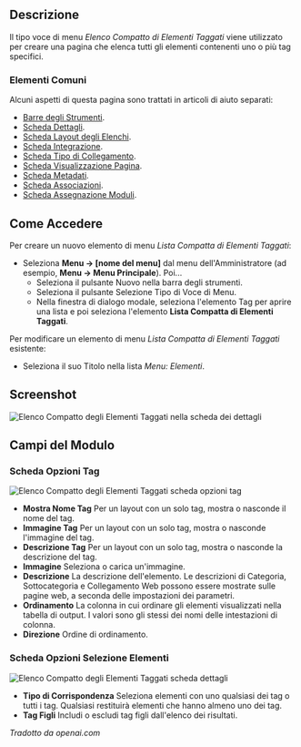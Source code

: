 <!-- Filename: Help4.x:Menu_Item:_Compact_List_of_Tagged_Items / Display title: Elenco Compatto di Elementi Taggati -->

## Descrizione

Il tipo voce di menu *Elenco Compatto di Elementi Taggati* viene utilizzato per creare una pagina che elenca tutti gli elementi contenenti uno o più tag specifici.

### Elementi Comuni

Alcuni aspetti di questa pagina sono trattati in articoli di aiuto separati:

* [Barre degli Strumenti](jdocmanual?article=help/common-elements/toolbars).
* [Scheda Dettagli](jdocmanual?article=help/menu-items-common/menu-item-details).
* [Scheda Layout degli Elenchi](jdocmanual?article=help/menu-items-common/menu-item-list-layouts).
* [Scheda Integrazione](jdocmanual?article=help/menu-items-common/menu-item-integration).
* [Scheda Tipo di Collegamento](jdocmanual?article=help/menu-items-common/menu-item-link-type).
* [Scheda Visualizzazione Pagina](jdocmanual?article=help/menu-items-common/menu-item-page-display).
* [Scheda Metadati](jdocmanual?article=help/menu-items-common/menu-item-metadata).
* [Scheda Associazioni](jdocmanual?article=help/common-elements/edit-associations).
* [Scheda Assegnazione Moduli](jdocmanual?article=help/menu-items-common/menu-item-module-assignment).

## Come Accedere

Per creare un nuovo elemento di menu *Lista Compatta di Elementi Taggati*:

- Seleziona **Menu → \[nome del menu\]** dal menu dell'Amministratore
  (ad esempio, **Menu → Menu Principale**). Poi...
  - Seleziona il pulsante Nuovo nella barra degli strumenti.
  - Seleziona il pulsante Selezione Tipo di Voce di Menu.
  - Nella finestra di dialogo modale, seleziona l'elemento Tag
    per aprire una lista e poi seleziona l'elemento **Lista Compatta di Elementi Taggati**.

Per modificare un elemento di menu *Lista Compatta di Elementi Taggati* esistente:

- Seleziona il suo Titolo nella lista *Menu: Elementi*.

## Screenshot

![Elenco Compatto degli Elementi Taggati nella scheda dei dettagli](../../../it/images/menu-items/tags-compact-list-of-tagged-items-details-tab.png)

## Campi del Modulo

### Scheda Opzioni Tag

![Elenco Compatto degli Elementi Taggati scheda opzioni tag](../../../it/images/menu-items/tags-compact-list-of-tagged-items-tag-options-tab.png)

- **Mostra Nome Tag** Per un layout con un solo tag, mostra o nasconde il nome del tag.
- **Immagine Tag** Per un layout con un solo tag, mostra o nasconde l'immagine del tag.
- **Descrizione Tag** Per un layout con un solo tag, mostra o nasconde la descrizione del tag.
- **Immagine** Seleziona o carica un'immagine.
- **Descrizione** La descrizione dell'elemento. Le descrizioni di Categoria, Sottocategoria
  e Collegamento Web possono essere mostrate sulle pagine web, a seconda delle
  impostazioni dei parametri.
- **Ordinamento** La colonna in cui ordinare gli elementi visualizzati nella tabella di output.
  I valori sono gli stessi dei nomi delle intestazioni di colonna.
- **Direzione** Ordine di ordinamento.

### Scheda Opzioni Selezione Elementi

![Elenco Compatto degli Elementi Taggati scheda dettagli](../../../it/images/menu-items/tags-compact-list-of-tagged-items-item-selection-options-tab.png)

- **Tipo di Corrispondenza** Seleziona elementi con uno qualsiasi dei tag o tutti i tag. Qualsiasi
  restituirà elementi che hanno almeno uno dei tag.
- **Tag Figli** Includi o escludi tag figli dall'elenco dei risultati.

*Tradotto da openai.com*

